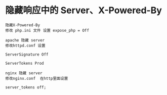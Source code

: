 # 隐藏响应中的 Server、X-Powered-By

```
隐藏X-Powered-By
修改 php.ini 文件 设置 expose_php = Off

apache 隐藏 server
修改httpd.conf 设置 

ServerSignature Off

ServerTokens Prod

nginx 隐藏 server
修改nginx.conf  在http里面设置 

server_tokens off;
```


